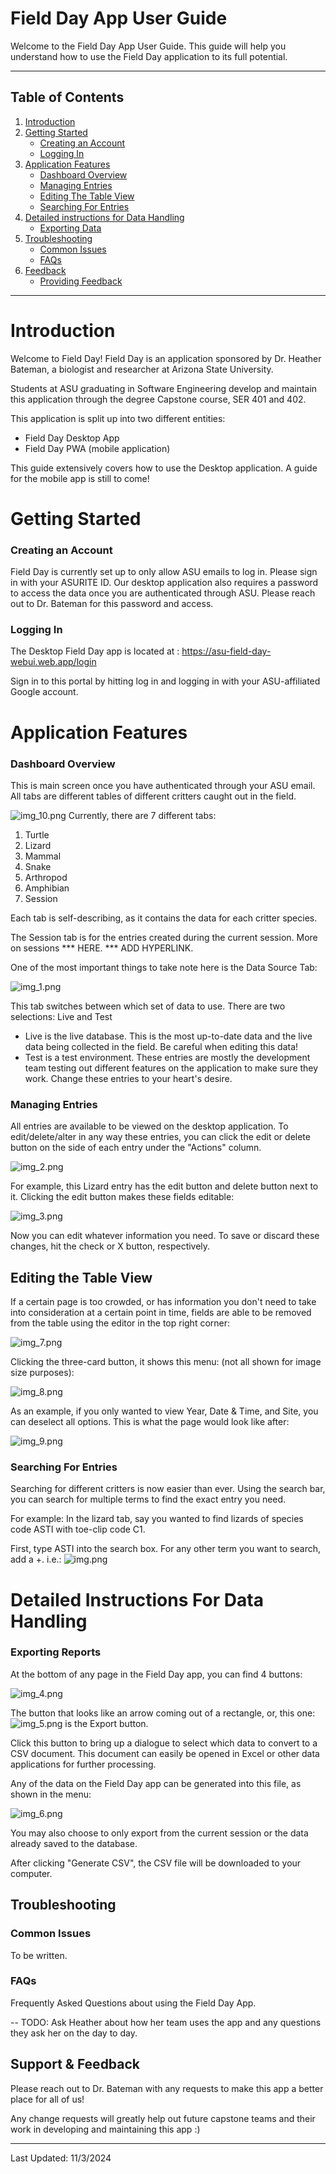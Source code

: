 
# Field Day App User Guide

Welcome to the Field Day App User Guide. This guide will help you understand how to use the Field Day application to its full potential.

---

## Table of Contents
1. [Introduction](#introduction)
2. [Getting Started](#getting-started)
    - [Creating an Account](#creating-an-account)
    - [Logging In](#logging-in)
3. [Application Features](#application-features)
    - [Dashboard Overview](#dashboard-overview)
    - [Managing Entries](#managing-entries)
    - [Editing The Table View](#editing-the-table-view)
    - [Searching For Entries](#searching-for-entries)
6. [Detailed instructions for Data Handling](#detailed-instructions-for-data-handling)
    - [Exporting Data](#exporting-data)
7. [Troubleshooting](#troubleshooting)
    - [Common Issues](#common-issues)
    - [FAQs](#faqs)
8. [Feedback](#support--feedback)
    - [Providing Feedback](#providing-feedback)

---

# Introduction
Welcome to Field Day! Field Day is an application sponsored by Dr. Heather Bateman, a biologist and researcher at Arizona State University.

Students at ASU graduating in Software Engineering develop and maintain this application through the degree Capstone course, SER 401 and 402.

This application is split up into two different entities:
- Field Day Desktop App
- Field Day PWA (mobile application)

This guide extensively covers how to use the Desktop application. A guide for the mobile app is still to come!

# Getting Started

### Creating an Account
Field Day is currently set up to only allow ASU emails to log in. Please sign in with your ASURITE ID.
Our desktop application also requires a password to access the data once you are authenticated through ASU.
Please reach out to Dr. Bateman for this password and access.

### Logging In
The Desktop Field Day app is located at : https://asu-field-day-webui.web.app/login

Sign in to this portal by hitting log in and logging in with your ASU-affiliated Google account.

# Application Features
### Dashboard Overview
This is main screen once you have authenticated through your ASU email. All tabs are different tables of different critters caught out in the field.

![img_10.png](FieldDayGuideImages/img_10.png)
Currently, there are 7 different tabs:
1. Turtle
2. Lizard
3. Mammal
4. Snake
5. Arthropod
6. Amphibian
7. Session

Each tab is self-describing, as it contains the data for each critter species.

The Session tab is for the entries created during the current session. More on sessions *** HERE. *** ADD HYPERLINK.

One of the most important things to take note here is the Data Source Tab:

![img_1.png](FieldDayGuideImages/img_1.png)

This tab switches between which set of data to use. There are two selections: Live and Test
- Live is the live database. This is the most up-to-date data and the live data being collected in the field. Be careful when editing this data!
- Test is a test environment. These entries are mostly the development team testing out different features on the application to make sure they work. Change these entries to your heart's desire.


### Managing Entries
All entries are available to be viewed on the desktop application. To edit/delete/alter in any way these entries, you can click the edit or delete button on the side of each entry under the "Actions" column.

![img_2.png](FieldDayGuideImages/img_2.png)

For example, this Lizard entry has the edit button and delete button next to it. Clicking the edit button makes these fields editable:

![img_3.png](FieldDayGuideImages/img_3.png)

Now you can edit whatever information you need. To save or discard these changes, hit the check or X button, respectively.

## Editing the Table View

If a certain page is too crowded, or has information you don't need to take into consideration at a certain point in time, fields are able to be removed from the table using the editor in the top right corner:

![img_7.png](FieldDayGuideImages/img_7.png)

Clicking the three-card button, it shows this menu: (not all shown for image size purposes):

![img_8.png](FieldDayGuideImages/img_8.png)

As an example, if you only wanted to view Year, Date & Time, and Site, you can deselect all options. This is what the page would look like after:

![img_9.png](FieldDayGuideImages/img_9.png)



### Searching For Entries 
Searching for different critters is now easier than ever. Using the search bar, you can search for multiple terms to find the exact entry you need.

For example: In the lizard tab, say you wanted to find lizards of species code ASTI with toe-clip code C1.

First, type ASTI into the search box. For any other term you want to search, add a +. i.e.:
![img.png](FieldDayGuideImages/img.png)


# Detailed Instructions For Data Handling

### Exporting Reports

At the bottom of any page in the Field Day app, you can find 4 buttons:

![img_4.png](FieldDayGuideImages/img_4.png)

The button that looks like an arrow coming out of a rectangle, or, this one:![img_5.png](FieldDayGuideImages/img_5.png) is the Export button.

Click this button to bring up a dialogue to select which data to convert to a CSV document. This document can easily be opened in Excel or other data applications for further processing.

Any of the data on the Field Day app can be generated into this file, as shown in the menu:

![img_6.png](FieldDayGuideImages/img_6.png)

You may also choose to only export from the current session or the data already saved to the database.

After clicking "Generate CSV", the CSV file will be downloaded to your computer.
## Troubleshooting
### Common Issues
To be written.

### FAQs
Frequently Asked Questions about using the Field Day App.

-- TODO: Ask Heather about how her team uses the app and any questions they ask her on the day to day.

## Support & Feedback

Please reach out to Dr. Bateman with any requests to make this app a better place for all of us!

Any change requests will greatly help out future capstone teams and their work in developing and maintaining this app :)

---

Last Updated: 11/3/2024
